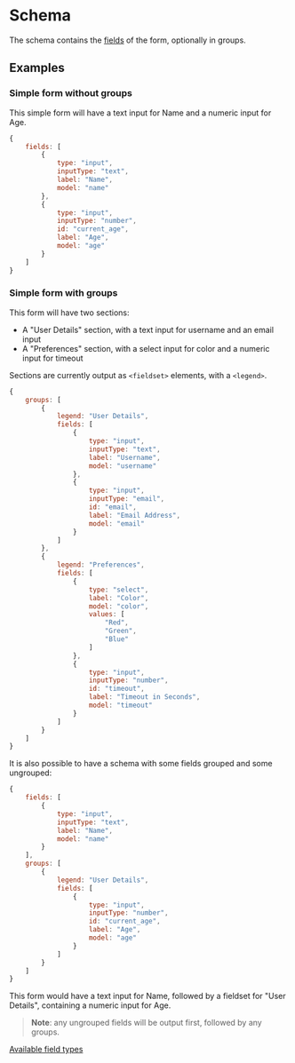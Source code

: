 # Schema

The schema contains the [fields](fields/README.md) of the form, optionally in groups.

## Examples

### Simple form without groups

This simple form will have a text input for Name and a numeric input for Age.

```js
{ 
    fields: [
        {
            type: "input",
            inputType: "text",
            label: "Name",
            model: "name"
        },
        {
            type: "input",
            inputType: "number",
            id: "current_age",
            label: "Age",
            model: "age"
        }
    ]
}
```

### Simple form with groups

This form will have two sections:

  - A "User Details" section, with a text input for username and an email input
  - A "Preferences" section, with a select input for color and a numeric input for timeout

Sections are currently output as `<fieldset>` elements, with a `<legend>`.

```js
{ 
    groups: [
        {
            legend: "User Details",
            fields: [
                {
                    type: "input",
                    inputType: "text",
                    label: "Username",
                    model: "username"
                },
                {
                    type: "input",
                    inputType: "email",
                    id: "email",
                    label: "Email Address",
                    model: "email"
                }
            ]
        },
        {
            legend: "Preferences",
            fields: [
                {
                    type: "select",
                    label: "Color",
                    model: "color",
                    values: [
                        "Red",
                        "Green",
                        "Blue"
                    ]
                },
                {
                    type: "input",
                    inputType: "number",
                    id: "timeout",
                    label: "Timeout in Seconds",
                    model: "timeout"
                }
            ]
        }
    ]
}
```

It is also possible to have a schema with some fields grouped and some ungrouped:

```js
{ 
    fields: [
        {
            type: "input",
            inputType: "text",
            label: "Name",
            model: "name"
        }
    ],
    groups: [
        {
            legend: "User Details",
            fields: [
                {
                    type: "input",
                    inputType: "number",
                    id: "current_age",
                    label: "Age",
                    model: "age"
                }
            ]
        }
    ]
}
```
This form would have a text input for Name, followed by a fieldset for "User Details", containing a numeric input for Age.

> **Note**: any ungrouped fields will be output first, followed by any groups.


[Available field types](fields/README.md)

